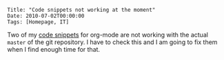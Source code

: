 	Title: "Code snippets not working at the moment"
	Date: 2010-07-02T00:00:00
	Tags: [Homepage, IT]

Two of my [code snippets](http://archive.dbrunner.de/it/org-mode.html) for org-mode are not working
with the actual `master` of the git repository. I have to check this and
I am going to fix them when I find enough time for that.

